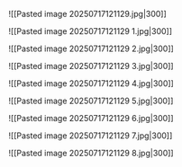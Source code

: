 ![[Pasted image 20250717121129.jpg|300]]

![[Pasted image 20250717121129 1.jpg|300]]

![[Pasted image 20250717121129 2.jpg|300]]

![[Pasted image 20250717121129 3.jpg|300]]

![[Pasted image 20250717121129 4.jpg|300]]

![[Pasted image 20250717121129 5.jpg|300]]

![[Pasted image 20250717121129 6.jpg|300]]

![[Pasted image 20250717121129 7.jpg|300]]

![[Pasted image 20250717121129 8.jpg|300]]